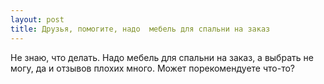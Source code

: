 ```yaml
---
layout: post 
title: Друзья, помогите, надо  мебель для спальни на заказ 
--- 
```

Не знаю, что делать. Надо  мебель для спальни на заказ, а выбрать не могу, да и отзывов плохих много. Может порекомендуете что-то?
